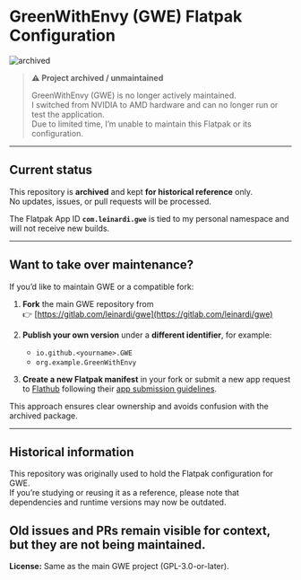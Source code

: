 # GreenWithEnvy (GWE) Flatpak Configuration

![archived](https://img.shields.io/badge/status-archived-lightgrey)

> **⚠️ Project archived / unmaintained**
>
> GreenWithEnvy (GWE) is no longer actively maintained.  
> I switched from NVIDIA to AMD hardware and can no longer run or test the application.  
> Due to limited time, I’m unable to maintain this Flatpak or its configuration.

---

## Current status

This repository is **archived** and kept **for historical reference** only.  
No updates, issues, or pull requests will be processed.

The Flatpak App ID **`com.leinardi.gwe`** is tied to my personal namespace and will not receive new builds.

---

## Want to take over maintenance?

If you’d like to maintain GWE or a compatible fork:

1. **Fork** the main GWE repository from  
   👉 [https://gitlab.com/leinardi/gwe](https://gitlab.com/leinardi/gwe)

2. **Publish your own version** under a **different identifier**, for example:
   - `io.github.<yourname>.GWE`
   - `org.example.GreenWithEnvy`

3. **Create a new Flatpak manifest** in your fork or submit a new app request to [Flathub](https://flathub.org/) following their [app submission guidelines](https://docs.flathub.org/docs/for-app-authors/submission/).

This approach ensures clear ownership and avoids confusion with the archived package.

---

## Historical information

This repository was originally used to hold the Flatpak configuration for GWE.  
If you’re studying or reusing it as a reference, please note that dependencies and runtime versions may now be outdated.

Old issues and PRs remain visible for context, but they are not being maintained.
---

**License:** Same as the main GWE project (GPL-3.0-or-later).  
